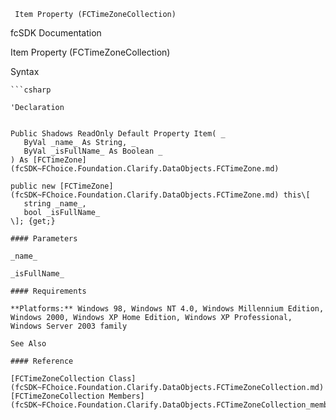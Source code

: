 ﻿     Item Property (FCTimeZoneCollection)                                                   

fcSDK Documentation

Item Property (FCTimeZoneCollection)

Syntax

```vbnet
```csharp

'Declaration
 

Public Shadows ReadOnly Default Property Item( _
   ByVal _name_ As String, _
   ByVal _isFullName_ As Boolean _
) As [FCTimeZone](fcSDK~FChoice.Foundation.Clarify.DataObjects.FCTimeZone.md)

public new [FCTimeZone](fcSDK~FChoice.Foundation.Clarify.DataObjects.FCTimeZone.md) this\[ 
   string _name_,
   bool _isFullName_
\]; {get;}

#### Parameters

_name_

_isFullName_

#### Requirements

**Platforms:** Windows 98, Windows NT 4.0, Windows Millennium Edition, Windows 2000, Windows XP Home Edition, Windows XP Professional, Windows Server 2003 family

See Also

#### Reference

[FCTimeZoneCollection Class](fcSDK~FChoice.Foundation.Clarify.DataObjects.FCTimeZoneCollection.md)  
[FCTimeZoneCollection Members](fcSDK~FChoice.Foundation.Clarify.DataObjects.FCTimeZoneCollection_members.md)